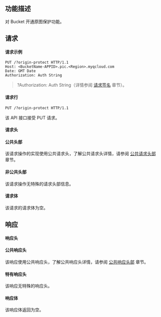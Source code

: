 ## 功能描述
对 Bucket 开通原图保护功能。

## 请求
#### 请求示例

```
PUT /?origin-protect HTTP/1.1
Host: <BucketName-APPID>.pic.<Region>.myqcloud.com 
Date: GMT Date
Authorization: Auth String
```
>?Authorization: Auth String（详情参阅 [请求签名](https://intl.cloud.tencent.com/document/product/436/7778) 章节）。

#### 请求行

```
PUT /?origin-protect HTTP/1.1
```
该 API 接口接受 PUT 请求。

#### 请求头
#### 公共头部
该请求操作的实现使用公共请求头，了解公共请求头详情，请参阅 [公共请求头部](https://intl.cloud.tencent.com/document/product/436/7728) 章节。
#### 非公共头部
该请求操作无特殊的请求头部信息。

#### 请求体
该请求的请求体为空。

## 响应

#### 响应头
#### 公共响应头
该响应使用公共响应头，了解公共响应头详情，请参阅 [公共响应头部](https://intl.cloud.tencent.com/document/product/436/7729) 章节。
#### 特有响应头
该响应无特殊的响应头。
#### 响应体
该响应体返回为空。
